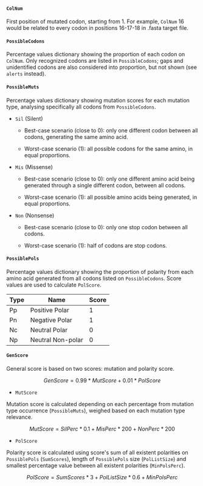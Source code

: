 #### `ColNum`

First position of mutated codon, starting from 1. For example, `ColNum` 16 would be related to every codon in positions 16-17-18 in .fasta target file.

#### `PossibleCodons`

Percentage values dictionary showing the proportion of each codon on `ColNum`. Only recognized codons are listed in `PossibleCodons`; gaps and unidentified codons are also considered into proportion, but not shown (see `alerts` instead).

#### `PossibleMuts`

Percentage values dictionary showing mutation scores for each mutation type, analysing specifically all codons from `PossibleCodons`.

* `Sil` (Silent)

  * Best-case scenario (close to 0): only one different codon between all codons, generating the same amino acid.

  * Worst-case scenario (1): all possible codons for the same amino, in equal proportions.

* `Mis` (Missense)

  * Best-case scenario (close to 0): only one different amino acid being generated through a single different codon, between all codons.

  * Worst-case scenario (1): all possible amino acids being generated, in equal proportions.

* `Non` (Nonsense)

  * Best-case scenario (close to 0): only one stop codon between all codons.

  * Worst-case scenario (1): half of codons are stop codons.

#### `PossiblePols`

Percentage values dictionary showing the proportion of polarity from each amino acid generated from all codons listed on `PossibleCodons`. Score values are used to calculate `PolScore`.

| Type | Name               | Score |
|------|--------------------|-------|
| Pp   | Positive Polar     | 1     |
| Pn   | Negative Polar     | 1     |
| Nc   | Neutral Polar      | 0     |
| Np   | Neutral Non\-polar | 0     |

#### `GenScore`

General score is based on two scores: mutation and polarity score.

```math
GenScore = 0.99*MutScore + 0.01*PolScore
```

* `MutScore`

Mutation score is calculated depending on each percentage from mutation type occurrence (`PossibleMuts`), weighed based on each mutation type relevance.

```math
MutScore = SilPerc*0.1 + MisPerc*200 + NonPerc*200
```

* `PolScore`

Polarity score is calculated using score's sum of all existent polarities on `PossiblePols` (`SumScores`), length of `PossiblePols` size (`PolListSize`) and smallest percentage value between all existent polarities (`MinPolsPerc`).

```math
PolScore = SumScores*3 + PolListSize*0.6 + MinPolsPerc
```